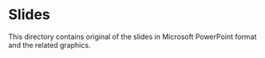# Slides

This directory contains original of the slides in Microsoft PowerPoint format and the related graphics.
